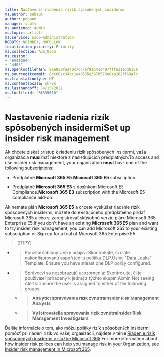 ```yaml
---
title: Nastavenie riadenia rizík spôsobených insidermi
ms.author: pebaum
author: pebaum
manager: scotv
ms.audience: Admin
ms.topic: article
ms.service: o365-administration
ROBOTS: NOINDEX, NOFOLLOW
localization_priority: Priority
ms.collection: Adm_O365
ms.custom:
- "9002284"
- "4405"
ms.openlocfilehash: 8ae85afe240c7dd7af91b41c497fffe118dd615a
ms.sourcegitcommit: 8bc60ec34bc1e40685e3976576e04a2623f63a7c
ms.translationtype: HT
ms.contentlocale: sk-SK
ms.lasthandoff: 04/15/2021
ms.locfileid: "51835610"
---
```

# <a name="set-up-insider-risk-management"></a><span data-ttu-id="03e42-102">Nastavenie riadenia rizík spôsobených insidermi</span><span class="sxs-lookup"><span data-stu-id="03e42-102">Set up insider risk management</span></span>

<span data-ttu-id="03e42-103">Ak chcete získať prístup k riadeniu rizík spôsobených insidermi, vaša organizácia **musí** mať niektoré z nasledujúcich predplatných:</span><span class="sxs-lookup"><span data-stu-id="03e42-103">To access and use insider risk management, your organization **must** have one of the following subscriptions:</span></span>

- <span data-ttu-id="03e42-104">Predplatné **Microsoft 365 E5**.</span><span class="sxs-lookup"><span data-stu-id="03e42-104">**Microsoft 365 E5** subscription.</span></span>

- <span data-ttu-id="03e42-105">Predplatné **Microsoft 365 E3** s doplnkom Microsoft E5 Compliance.</span><span class="sxs-lookup"><span data-stu-id="03e42-105">**Microsoft 365 E3** subscription with the Microsoft E5 compliance add-on.</span></span>

<span data-ttu-id="03e42-106">Ak nemáte plán **Microsoft 365 E5** a chcete vyskúšať riadenie rizík spôsobených insidermi, môžete do existujúceho predplatného pridať Microsoft 365 alebo si zaregistrovať skúšobnú verziu plánu Microsoft 365 Enterprise E5.</span><span class="sxs-lookup"><span data-stu-id="03e42-106">If you don't have an existing **Microsoft 365 E5** plan and want to try insider risk management, you can add Microsoft 365 to your existing subscription or Sign up for a trial of Microsoft 365 Enterprise E5.</span></span>

> [!TIPY]
- > <span data-ttu-id="03e42-108">Použitie šablóny Úniky údajov: Skontrolujte, či máte nakonfigurovanú aspoň jednu politiku DLP.</span><span class="sxs-lookup"><span data-stu-id="03e42-108">Using "Data Leaks" Template: Ensure you have atleast one DLP policy configured.</span></span>
- > <span data-ttu-id="03e42-109">Správcovi sa nezobrazujú upozornenia: Skontrolujte, či je používateľ priradený k jednej z týchto skupín:</span><span class="sxs-lookup"><span data-stu-id="03e42-109">Admin Not seeing Alerts: Ensure the user is assigned to either of the following groups:</span></span>
    - ><span data-ttu-id="03e42-110">**Analytici spravovania rizík zvnútra**</span><span class="sxs-lookup"><span data-stu-id="03e42-110">**Insider Risk Management Analysts**</span></span>
    - ><span data-ttu-id="03e42-111">**Vyšetrovatelia spravovania rizík zvnútra**</span><span class="sxs-lookup"><span data-stu-id="03e42-111">**Insider Risk Management Investigators**</span></span>

<span data-ttu-id="03e42-112">Ďalšie informácie o tom, ako môžu politiky rizík spôsobených insidermi pomôcť pri riadení rizík vo vašej organizácii, nájdete v téme [Riadenie rizík spôsobených insidermi v službe Microsoft 365](https://go.microsoft.com/fwlink/?linkid=2123907).</span><span class="sxs-lookup"><span data-stu-id="03e42-112">For more information about how insider risk polices can help you manage risk in your Organization, see [Insider risk management in Microsoft 365](https://go.microsoft.com/fwlink/?linkid=2123907).</span></span>
